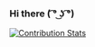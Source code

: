 ### Hi there ( ͡° ͜ʖ ͡°)

[![Contribution Stats](https://github-contribution-stats.vercel.app/api/?username=git-huunhan)](https://github.com/LordDashMe/github-contribution-stats/)

<!--
**git-huunhan/git-huunhan** is a ✨ _special_ ✨ repository because its `README.md` (this file) appears on your GitHub profile.

Here are some ideas to get you started:

- 🔭 I’m currently working on ...
- 🌱 I’m currently learning ...
- 👯 I’m looking to collaborate on ...
- 🤔 I’m looking for help with ...
- 💬 Ask me about ...
- 📫 How to reach me: ...
- 😄 Pronouns: ...
- ⚡ Fun fact: ...
-->
